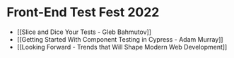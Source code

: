 # Front-End Test Fest 2022
- [[Slice and Dice Your Tests - Gleb Bahmutov]]
- [[Getting Started With Component Testing in Cypress - Adam Murray]]
- [[Looking Forward - Trends that Will Shape Modern Web Development]]